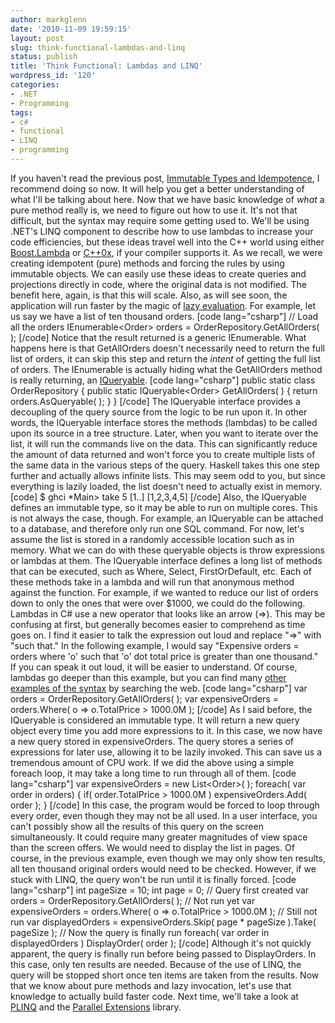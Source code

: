 ```yaml
---
author: markglenn
date: '2010-11-09 19:59:15'
layout: post
slug: think-functional-lambdas-and-linq
status: publish
title: 'Think Functional: Lambdas and LINQ'
wordpress_id: '120'
categories:
- .NET
- Programming
tags:
- c#
- functional
- LINQ
- programming
---
```


If you haven't read the previous post, [Immutable Types and
Idempotence](http://www.codefixes.com/2010/11/think-functional-immutable-types-and-idempotence/),
I recommend doing so now. It will help you get a better understanding of
what I'll be talking about here. Now that we have basic knowledge of
*what* a pure method really is, we need to figure out how to use it.
It's not that difficult, but the syntax may require some getting used
to. We'll be using .NET's LINQ component to describe how to use lambdas
to increase your code efficiencies, but these ideas travel well into the
C++ world using either
[Boost.Lambda](http://www.boost.org/doc/libs/1_44_0/doc/html/lambda.html)
or
[C++0x](http://en.wikipedia.org/wiki/C++0x#Lambda_functions_and_expressions),
if your compiler supports it. As we recall, we were creating idempotent
(pure) methods and forcing the rules by using immutable objects. We can
easily use these ideas to create queries and projections directly in
code, where the original data is not modified. The benefit here, again,
is that this will scale. Also, as will see soon, the application will
run faster by the magic of [lazy
evaluation](http://en.wikipedia.org/wiki/Lazy_evaluation). For example,
let us say we have a list of ten thousand orders. [code lang="csharp"]
// Load all the orders IEnumerable<Order\> orders =
OrderRepository.GetAllOrders( ); [/code] Notice that the result returned
is a generic IEnumerable. What happens here is that GetAllOrders doesn't
necessarily need to return the full list of orders, it can skip this
step and return the *intent* of getting the full list of orders. The
IEnumerable is actually hiding what the GetAllOrders method is really
returning, an
[IQueryable](http://msdn.microsoft.com/en-us/library/system.linq.iqueryable.aspx).
[code lang="csharp"] public static class OrderRepository { public static
IQueryable<Order\> GetAllOrders( ) { return orders.AsQueryable( ); } }
[/code] The IQueryable interface provides a decoupling of the query
source from the logic to be run upon it. In other words, the IQueryable
interface stores the methods (lambdas) to be called upon its source in a
tree structure. Later, when you want to iterate over the list, it will
run the commands live on the data. This can significantly reduce the
amount of data returned and won't force you to create multiple lists of
the same data in the various steps of the query. Haskell takes this one
step further and actually allows infinite lists. This may seem odd to
you, but since everything is lazily loaded, the list doesn't need to
actually exist in memory. [code] $ ghci \*Main\> take 5 [1..]
[1,2,3,4,5] [/code] Also, the IQueryable defines an immutable type, so
it may be able to run on multiple cores. This is not always the case,
though. For example, an IQueryable can be attached to a database, and
therefore only run one SQL command. For now, let's assume the list is
stored in a randomly accessible location such as in memory. What we can
do with these queryable objects is throw expressions or lambdas at them.
The IQueryable interface defines a long list of methods that can be
executed, such as Where, Select, FirstOrDefault, etc. Each of these
methods take in a lambda and will run that anonymous method against the
function. For example, if we wanted to reduce our list of orders down to
only the ones that were over $1000, we could do the following. Lambdas
in C\# use a new operator that looks like an arrow (=\>). This may be
confusing at first, but generally becomes easier to comprehend as time
goes on. I find it easier to talk the expression out loud and replace
"=\>" with "such that." In the following example, I would say "Expensive
orders = orders where 'o' such that 'o' dot total price is greater than
one thousand." If you can speak it out loud, it will be easier to
understand. Of course, lambdas go deeper than this example, but you can
find many [other examples of the
syntax](http://msdn.microsoft.com/en-us/library/bb397687.aspx) by
searching the web. [code lang="csharp"] var orders =
OrderRepository.GetAllOrders( ); var expensiveOrders = orders.Where( o
=\> o.TotalPrice \> 1000.0M ); [/code] As I said before, the IQueryable
is considered an immutable type. It will return a new query object every
time you add more expressions to it. In this case, we now have a new
query stored in expensiveOrders. The query stores a series of
expressions for later use, allowing it to be lazily invoked. This can
save us a tremendous amount of CPU work. If we did the above using a
simple foreach loop, it may take a long time to run through all of them.
[code lang="csharp"] var expensiveOrders = new List<Order\>( ); foreach(
var order in orders) { if( order.TotalPrice \> 1000.0M )
expensiveOrders.Add( order ); } [/code] In this case, the program would
be forced to loop through every order, even though they may not be all
used. In a user interface, you can't possibly show all the results of
this query on the screen simultaneously. It could require many greater
magnitudes of view space than the screen offers. We would need to
display the list in pages. Of course, in the previous example, even
though we may only show ten results, all ten thousand original orders
would need to be checked. However, if we stuck with LINQ, the query
won't be run until it is finally forced. [code lang="csharp"] int
pageSize = 10; int page = 0; // Query first created var orders =
OrderRepository.GetAllOrders( ); // Not run yet var expensiveOrders =
orders.Where( o =\> o.TotalPrice \> 1000.0M ); // Still not run var
displayedOrders = expensiveOrders.Skip( page \* pageSize ).Take(
pageSize ); // Now the query is finally run foreach( var order in
displayedOrders ) DisplayOrder( order ); [/code] Although it's not
quickly apparent, the query is finally run before being passed to
DisplayOrders. In this case, only ten results are needed. Because of the
use of LINQ, the query will be stopped short once ten items are taken
from the results. Now that we know about pure methods and lazy
invocation, let's use that knowledge to actually build faster code. Next
time, we'll take a look at
[PLINQ](http://en.wikipedia.org/wiki/Parallel_Extensions#Parallel_LINQ)
and the [Parallel
Extensions](http://en.wikipedia.org/wiki/Parallel_Extensions) library.
